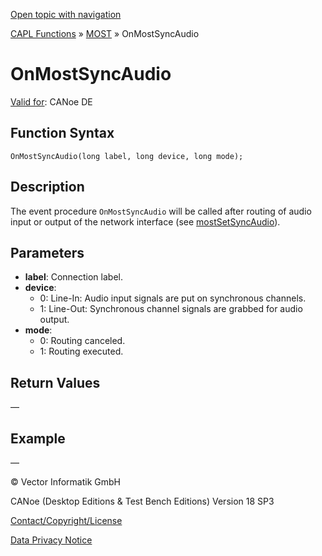 [Open topic with navigation](../../../../../CANoeDEFamily.htm#Topics/CAPLFunctions/MOST/EventProcedures/CAPLfunctionOnMOSTSyncAudio.md)

[CAPL Functions](../../CAPLfunctions.md) » [MOST](../CAPLfunctionsMOSTOverview.md) » OnMostSyncAudio

# OnMostSyncAudio

[Valid for](../../../Shared/FeatureAvailability.md): CANoe DE

## Function Syntax

`OnMostSyncAudio(long label, long device, long mode);`

## Description

The event procedure `OnMostSyncAudio` will be called after routing of audio input or output of the network interface (see [mostSetSyncAudio](../Functions/CAPLfunctionMOSTSetSyncAudio.md)).

## Parameters

- **label**: Connection label.
- **device**:
  - 0: Line-In: Audio input signals are put on synchronous channels.
  - 1: Line-Out: Synchronous channel signals are grabbed for audio output.
- **mode**:
  - 0: Routing canceled.
  - 1: Routing executed.

## Return Values

—

## Example

—

© Vector Informatik GmbH

CANoe (Desktop Editions & Test Bench Editions) Version 18 SP3

[Contact/Copyright/License](../../../Shared/ContactCopyrightLicense.md)

[Data Privacy Notice](https://www.vector.com/int/en/company/get-info/privacy-policy/)
